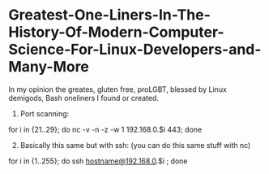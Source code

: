 # Greatest-One-Liners-In-The-History-Of-Modern-Computer-Science-For-Linux-Developers-and-Many-More
In my opinion the greates, gluten free, proLGBT, blessed by Linux demigods, Bash oneliners I found or created.


1. Port scanning:

for i in {21..29}; do nc -v -n -z -w 1 192.168.0.$i 443; done 

2. Basically this same but with ssh: (you can do this same stuff with nc)

for i in {1..255}; do ssh hostname@192.168.0.$i ; done 
